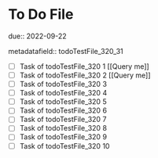 # To Do File

due:: 2022-09-22

metadatafield:: todoTestFile_320_31

- [ ] Task of todoTestFile_320 1 [[Query me]]
- [ ] Task of todoTestFile_320 2 [[Query me]]
- [ ] Task of todoTestFile_320 3
- [ ] Task of todoTestFile_320 4
- [ ] Task of todoTestFile_320 5
- [ ] Task of todoTestFile_320 6
- [ ] Task of todoTestFile_320 7
- [ ] Task of todoTestFile_320 8
- [ ] Task of todoTestFile_320 9
- [ ] Task of todoTestFile_320 10